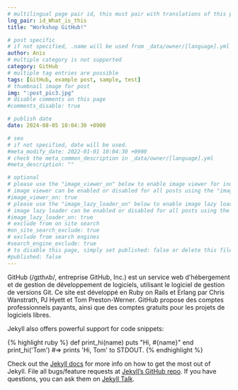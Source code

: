 ```yaml
---
# multilingual page pair id, this must pair with translations of this page. (This name must be unique)
lng_pair: id_What_is_this
title: "Workshop GitHub!"

# post specific
# if not specified, .name will be used from _data/owner/[language].yml
author: Anis
# multiple category is not supported
category: GitHub
# multiple tag entries are possible
tags: [GitHub, example post, sample, test]
# thumbnail image for post
img: ":post_pic3.jpg"
# disable comments on this page
#comments_disable: true

# publish date
date: 2024-08-05 10:04:30 +0900

# seo
# if not specified, date will be used.
#meta_modify_date: 2022-01-01 10:04:30 +0900
# check the meta_common_description in _data/owner/[language].yml
#meta_description: ""

# optional
# please use the "image_viewer_on" below to enable image viewer for individual pages or posts (_posts/ or [language]/_posts folders).
# image viewer can be enabled or disabled for all posts using the "image_viewer_posts: true" setting in _data/conf/main.yml.
#image_viewer_on: true
# please use the "image_lazy_loader_on" below to enable image lazy loader for individual pages or posts (_posts/ or [language]/_posts folders).
# image lazy loader can be enabled or disabled for all posts using the "image_lazy_loader_posts: true" setting in _data/conf/main.yml.
#image_lazy_loader_on: true
# exclude from on site search
#on_site_search_exclude: true
# exclude from search engines
#search_engine_exclude: true
# to disable this page, simply set published: false or delete this file
#published: false
---
```

<!-- outline-start -->

GitHub (/ɡɪthʌb/, entreprise GitHub, Inc.) est un service web d'hébergement et de gestion de développement de logiciels, utilisant le logiciel de gestion de versions Git. Ce site est développé en Ruby on Rails et Erlang par Chris Wanstrath, PJ Hyett et Tom Preston-Werner. GitHub propose des comptes professionnels payants, ainsi que des comptes gratuits pour les projets de logiciels libres.

Jekyll also offers powerful support for code snippets:

{% highlight ruby %}
def print_hi(name)
  puts "Hi, #{name}"
end
print_hi('Tom')
#=> prints 'Hi, Tom' to STDOUT.
{% endhighlight %}

Check out the [Jekyll docs][jekyll-docs] for more info on how to get the most out of Jekyll. File all bugs/feature requests at [Jekyll’s GitHub repo][jekyll-gh]. If you have questions, you can ask them on [Jekyll Talk][jekyll-talk].

[jekyll-docs]: https://jekyllrb.com/docs/home
[jekyll-gh]:   https://github.com/jekyll/jekyll
[jekyll-talk]: https://talk.jekyllrb.com/
